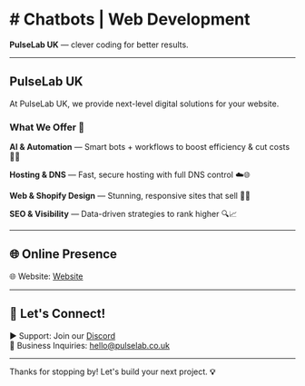 # # Chatbots | Web Development 

**PulseLab UK** — clever coding for better results.

---

## PulseLab UK

At PulseLab UK, we provide next-level digital solutions for your website. 

### What We Offer 💼 

**AI & Automation** — Smart bots + workflows to boost efficiency & cut costs 🤖🔧 

**Hosting & DNS** — Fast, secure hosting with full DNS control ☁️🌐 

**Web & Shopify Design** — Stunning, responsive sites that sell 🎨🛒 

**SEO & Visibility** — Data-driven strategies to rank higher 🔍📈 



---

## 🌐 Online Presence

🌐 Website: [Website](https://pulselab.co.uk)  

---

## 📢 Let's Connect!

▶ Support: Join our [Discord](https://discord.gg/J9kVfvAYeH)  
📧 Business Inquiries: [hello@pulselab.co.uk](mailto:hello@pulseitinnovate.uk)  

---

Thanks for stopping by! Let's build your next project. **💡**
